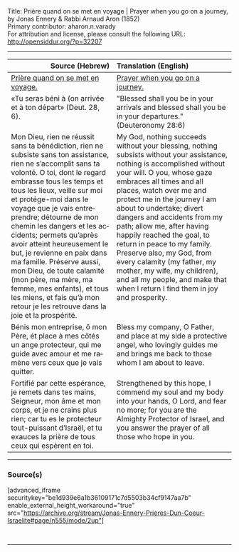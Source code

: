 <html>
<head></head>
<body>
Title: Prière quand on se met en voyage | Prayer when you go on a journey, by Jonas Ennery & Rabbi Arnaud Aron (1852)<br />
Primary contributor: aharon.n.varady<br />
For attribution and license, please consult the following URL: <a href="http://opensiddur.org/?p=32207">http://opensiddur.org/?p=32207</a>
<p />
<hr />

<table style="margin-left: auto;margin-right: auto;" class="draggable">
<thead><tr><th id="x" style="text-align: right;">Source (Hebrew)</th><th style="text-align: left;">Translation (English)</th></tr></thead>
<tbody>
<tr><td style="vertical-align:top;">
<div class="french"><span lang="fr">
<u>Prière quand on se met en voyage.</u>
</span></div></td>
 
<td style="vertical-align:top;">
<div class="english">
<u>Prayer when you go on a journey.</u>
</div></td></tr>


<tr><td style="vertical-align:top;">
<div class="french"><span lang="fr">
«Tu seras béni à (on arrivée
et à ton départ» <span class="citation">(Deut. 28, 6).</span>
</span></div></td>
 
<td style="vertical-align:top;">
<div class="english">
"Blessed shall you be in your arrivals 
and blessed shall you be in your departures." <span class="citation">(Deuteronomy 28:6)</span>
</div></td></tr>


<tr><td style="vertical-align:top;">
<div class="french"><span lang="fr">
Mon Dieu, rien ne réussit sans ta bénédiction, rien ne subsiste sans ton assistance, rien ne s’accomplit sans ta volonté. O toi, dont le regard embrasse tous les temps et tous les lieux, veille sur moi et protége-moi dans le voyage que je vais entreprendre; détourne de mon chemin les dangers et les accidents; permets qu’après avoir atteint heureusement le but, je revienne en paix dans ma famille. Préserve aussi, mon Dieu, de toute calamité (mon père, ma mère, ma femme, mes enfants), et tous les miens, et fais qu’à mon retour je les retrouve dans la joie et la prospérité.
</span></div></td>
 
<td style="vertical-align:top;">
<div class="english">
My God, nothing succeeds without your blessing, nothing subsists without your assistance, nothing is accomplished without your will. O you, whose gaze embraces all times and all places, watch over me and protect me in the journey I am about to undertake; divert dangers and accidents from my path; allow me, after having happily reached the goal, to return in peace to my family. Preserve also, my God, from every calamity (my father, my mother, my wife, my children), and all my people, and make that when I return I find them in joy and prosperity.
</div></td></tr>


<tr><td style="vertical-align:top;">
<div class="french"><span lang="fr">
Bénis mon entreprise, ô mon Père, ét place à mes côtés un ange protecteur, qui me guide avec amour et me ramène vers ceux que je vais quitter.
</span></div></td>
 
<td style="vertical-align:top;">
<div class="english">
Bless my company, O Father, and place at my side a protective angel, who lovingly guides me and brings me back to those whom I am about to leave.
</div></td></tr>


<tr><td style="vertical-align:top;">
<div class="french"><span lang="fr">
Fortifié par cette espérance, je remets dans tes mains, Seigneur, mon âme et mon corps, et je ne crains plus rien; car tu es le protecteur tout-puissant d’Israël, et tu exauces la prière de tous ceux qui espèrent en toi.
</span></div></td>
 
<td style="vertical-align:top;">
<div class="english">
Strengthened by this hope, I commend my soul and my body into your hands, O Lord, and fear no more; for you are the Almighty Protector of Israel, and you answer the prayer of all those who hope in you.
</div></td></tr>
</tbody></table>

<hr />

<h3>Source(s)</h3>

[advanced_iframe securitykey="be1d939e6a1b36109171c7d5503b34cf9147aa7b" enable_external_height_workaround="true" src="https://archive.org/stream/Jonas-Ennery-Prieres-Dun-Coeur-Israelite#page/n555/mode/2up"]

&nbsp;

<hr />

&nbsp;
</body>
</html>